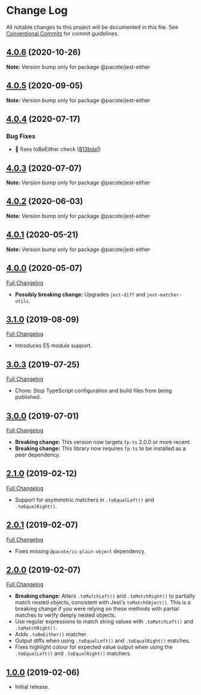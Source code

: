 # Change Log

All notable changes to this project will be documented in this file.
See [Conventional Commits](https://conventionalcommits.org) for commit guidelines.

## [4.0.6](https://github.com/PacoteJS/pacote/compare/@pacote/jest-either@4.0.5...@pacote/jest-either@4.0.6) (2020-10-26)

**Note:** Version bump only for package @pacote/jest-either

## [4.0.5](https://github.com/PacoteJS/pacote/compare/@pacote/jest-either@4.0.4...@pacote/jest-either@4.0.5) (2020-09-05)

**Note:** Version bump only for package @pacote/jest-either

## [4.0.4](https://github.com/PacoteJS/pacote/compare/@pacote/jest-either@4.0.3...@pacote/jest-either@4.0.4) (2020-07-17)

### Bug Fixes

- 🐛 fixes toBeEither check ([813bda1](https://github.com/PacoteJS/pacote/commit/813bda1956a704df2c0e8bba890fa9fb618f62c1))

## [4.0.3](https://github.com/PacoteJS/pacote/compare/@pacote/jest-either@4.0.2...@pacote/jest-either@4.0.3) (2020-07-07)

**Note:** Version bump only for package @pacote/jest-either

## [4.0.2](https://github.com/PacoteJS/pacote/compare/@pacote/jest-either@4.0.1...@pacote/jest-either@4.0.2) (2020-06-03)

**Note:** Version bump only for package @pacote/jest-either

## [4.0.1](https://github.com/PacoteJS/pacote/compare/@pacote/jest-either@4.0.0...@pacote/jest-either@4.0.1) (2020-05-21)

**Note:** Version bump only for package @pacote/jest-either

## [4.0.0](https://github.com/PacoteJS/pacote/tree/@pacote/jest-either@4.0.0) (2020-05-07)

[Full Changelog](https://github.com/PacoteJS/pacote/compare/@pacote/jest-either@3.1.0...@pacote/jest-either@4.0.0)

- **Possibly breaking change:** Upgrades `jest-diff` and `jest-matcher-utils`.

## [3.1.0](https://github.com/PacoteJS/pacote/tree/@pacote/jest-either@3.1.0) (2019-08-09)

[Full Changelog](https://github.com/PacoteJS/pacote/compare/@pacote/jest-either@3.0.3...@pacote/jest-either@3.1.0)

- Introduces ES module support.

## [3.0.3](https://github.com/PacoteJS/pacote/tree/@pacote/jest-either@3.0.3) (2019-07-25)

[Full Changelog](https://github.com/PacoteJS/pacote/compare/@pacote/jest-either@3.0.2...@pacote/jest-either@3.0.3)

- Chore: Stop TypeScript configuration and build files from being published.

## [3.0.0](https://github.com/PacoteJS/pacote/tree/@pacote/jest-either@3.0.0) (2019-07-01)

[Full Changelog](https://github.com/PacoteJS/pacote/compare/@pacote/jest-either@2.1.0...@pacote/jest-either@3.0.0)

- **Breaking change:** This version now targets `fp-ts` 2.0.0 or more recent.
- **Breaking change:** This library now requires `fp-ts` to be installed as a peer dependency.

## [2.1.0](https://github.com/PacoteJS/pacote/tree/@pacote/jest-either@2.1.0) (2019-02-12)

[Full Changelog](https://github.com/PacoteJS/pacote/compare/@pacote/jest-either@2.0.1...@pacote/jest-either@2.1.0)

- Support for asymmetric matchers in `.toEqualLeft()` and `.toEqualRight()`.

## [2.0.1](https://github.com/PacoteJS/pacote/tree/@pacote/jest-either@2.0.1) (2019-02-07)

[Full Changelog](https://github.com/PacoteJS/pacote/compare/@pacote/jest-either@2.0.0...@pacote/jest-either@2.0.1)

- Fixes missing `@pacote/is-plain-object` dependency.

## [2.0.0](https://github.com/PacoteJS/pacote/tree/@pacote/jest-either@2.0.0) (2019-02-07)

[Full Changelog](https://github.com/PacoteJS/pacote/compare/@pacote/jest-either@1.0.0...@pacote/jest-either@2.0.0)

- **Breaking change:** Alters `.toMatchLeft()` and `.toMatchRight()` to partially match nested objects, consistent with Jest's `toMatchObject()`. This is a breaking change if you were relying on these methods with partial matches to verify deeply nested objects.
- Use regular expressions to match string values with `.toMatchLeft()` and `.toMatchRight()`.
- Adds `.toBeEither()` matcher.
- Output diffs when using `.toEqualLeft()` and `.toEqualRight()` matches.
- Fixes highlight colour for expected value output when using the `.toEqualLeft()` and `.toEqualRight()` matchers.

## [1.0.0](https://github.com/PacoteJS/pacote/tree/@pacote/jest-either@1.0.0) (2019-02-06)

- Initial release.
